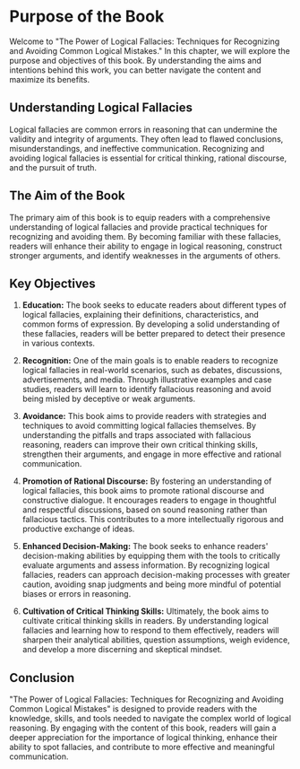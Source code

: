Purpose of the Book
============================

Welcome to "The Power of Logical Fallacies: Techniques for Recognizing and Avoiding Common Logical Mistakes." In this chapter, we will explore the purpose and objectives of this book. By understanding the aims and intentions behind this work, you can better navigate the content and maximize its benefits.

Understanding Logical Fallacies
-------------------------------

Logical fallacies are common errors in reasoning that can undermine the validity and integrity of arguments. They often lead to flawed conclusions, misunderstandings, and ineffective communication. Recognizing and avoiding logical fallacies is essential for critical thinking, rational discourse, and the pursuit of truth.

The Aim of the Book
-------------------

The primary aim of this book is to equip readers with a comprehensive understanding of logical fallacies and provide practical techniques for recognizing and avoiding them. By becoming familiar with these fallacies, readers will enhance their ability to engage in logical reasoning, construct stronger arguments, and identify weaknesses in the arguments of others.

Key Objectives
--------------

1. **Education:** The book seeks to educate readers about different types of logical fallacies, explaining their definitions, characteristics, and common forms of expression. By developing a solid understanding of these fallacies, readers will be better prepared to detect their presence in various contexts.

2. **Recognition:** One of the main goals is to enable readers to recognize logical fallacies in real-world scenarios, such as debates, discussions, advertisements, and media. Through illustrative examples and case studies, readers will learn to identify fallacious reasoning and avoid being misled by deceptive or weak arguments.

3. **Avoidance:** This book aims to provide readers with strategies and techniques to avoid committing logical fallacies themselves. By understanding the pitfalls and traps associated with fallacious reasoning, readers can improve their own critical thinking skills, strengthen their arguments, and engage in more effective and rational communication.

4. **Promotion of Rational Discourse:** By fostering an understanding of logical fallacies, this book aims to promote rational discourse and constructive dialogue. It encourages readers to engage in thoughtful and respectful discussions, based on sound reasoning rather than fallacious tactics. This contributes to a more intellectually rigorous and productive exchange of ideas.

5. **Enhanced Decision-Making:** The book seeks to enhance readers' decision-making abilities by equipping them with the tools to critically evaluate arguments and assess information. By recognizing logical fallacies, readers can approach decision-making processes with greater caution, avoiding snap judgments and being more mindful of potential biases or errors in reasoning.

6. **Cultivation of Critical Thinking Skills:** Ultimately, the book aims to cultivate critical thinking skills in readers. By understanding logical fallacies and learning how to respond to them effectively, readers will sharpen their analytical abilities, question assumptions, weigh evidence, and develop a more discerning and skeptical mindset.

Conclusion
----------

"The Power of Logical Fallacies: Techniques for Recognizing and Avoiding Common Logical Mistakes" is designed to provide readers with the knowledge, skills, and tools needed to navigate the complex world of logical reasoning. By engaging with the content of this book, readers will gain a deeper appreciation for the importance of logical thinking, enhance their ability to spot fallacies, and contribute to more effective and meaningful communication.

